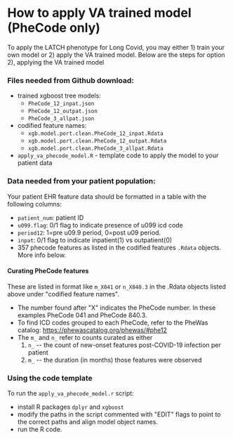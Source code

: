 # How to apply VA trained model (PheCode only)
To apply the LATCH phenotype for Long Covid, you may either 1) train your own model or 2) apply the VA trained model. Below are the steps for option 2), applying the VA trained model

### Files needed from Github download:
* trained xgboost tree models:
	* `PheCode_12_inpat.json`
	* `PheCode_12_outpat.json`
	* `PheCode_3_allpat.json`
* codified feature names:
	* `xgb.model.port.clean.PheCode_12_inpat.Rdata`
	* `xgb.model.port.clean.PheCode_12_outpat.Rdata`
	* `xgb.model.port.clean.PheCode_3_allpat.Rdata`
* `apply_va_phecode_model.R` - template code to apply the model to your patient data

### Data needed from your patient population:
Your patient EHR feature data should be formatted in a  table with the following columns: 
* `patient_num`: patient ID
* `u099.flag`: 0/1 flag to indicate presence of u099 icd code
* `period12`: 1=pre u09.9 period, 0=post u09 period.
* `inpat`: 0/1 flag to indicate inpatient(1) vs outpatient(0)
* 357 phecode features as listed in the codified features `.Rdata` objects. More info below. 

#### Curating PheCode features
These are listed in format like `m_X041` or `n_X840.3` in the .Rdata objects listed above under "codified feature names". 
* The number found after "X" indicates the PheCode number. In these examples PheCode 041 and PheCode 840.3. 
* To find ICD codes grouped to each PheCode, refer to the PheWas catalog: https://phewascatalog.org/phewas/#phe12
* The `m_` and `n_` refer to counts curated as either
	1. `n_` -- the count of new-onset features post-COVID-19 infection per patient 
	2. `m_` -- the duration (in months) those features were observed
	
### Using the code template
To run the `apply_va_phecode_model.r` script:
* install R packages `dplyr` and `xgboost`
* modify the paths in the script commented with "EDIT" flags to point to the correct paths and align model object names. 
* run the R code. 